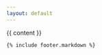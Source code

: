 ```yaml
---
layout: default
---
```


<div class="post">

  <article class="post-content">
    {{ content }}

    {% include footer.markdown %}
  </article>

</div>
